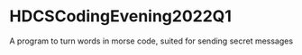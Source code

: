 # HDCSCodingEvening2022Q1
A program to turn words in morse code, suited for sending secret messages
